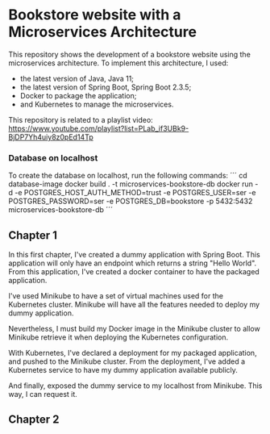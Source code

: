 # Bookstore website with a Microservices Architecture

This repository shows the development of a bookstore website using the microservices architecture.
To implement this architecture, I used:
* the latest version of Java, Java 11;
* the latest version of Spring Boot, Spring Boot 2.3.5;
* Docker to package the application;
* and Kubernetes to manage the microservices.

This repository is related to a playlist video: https://www.youtube.com/playlist?list=PLab_if3UBk9-BjDP7Yh4uiy8z0pEd14Tp

### Database on localhost

To create the database on localhost, run the following commands:
´´´
cd database-image
docker build . -t microservices-bookstore-db
docker run -d -e POSTGRES_HOST_AUTH_METHOD=trust -e POSTGRES_USER=ser -e POSTGRES_PASSWORD=ser -e POSTGRES_DB=bookstore -p 5432:5432 microservices-bookstore-db
´´´

## Chapter 1

In this first chapter, I've created a dummy application with Spring Boot. This application will only have
an endpoint which returns a string "Hello World". From this application, I've created a docker
container to have the packaged application.

I've used Minikube to have a set of virtual machines used for the Kubernetes cluster. Minikube will have
all the features needed to deploy my dummy application.

Nevertheless, I must build my Docker image in the Minikube cluster to allow Minikube retrieve it when
deploying the Kubernetes configuration.

With Kubernetes, I've declared a deployment for my packaged application, and pushed to the Minikube cluster.
From the deployment, I've added a Kubernetes service to have my dummy application available publicly.

And finally, exposed the dummy service to my localhost from Minikube. This way, I can request it.


## Chapter 2



